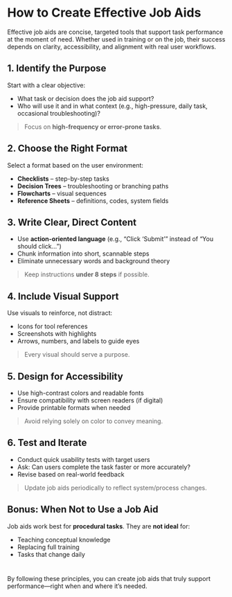 # How to Create Effective Job Aids

Effective job aids are concise, targeted tools that support task performance at the moment of need. Whether used in training or on the job, their success depends on clarity, accessibility, and alignment with real user workflows.

## 1. Identify the Purpose

Start with a clear objective:
- What task or decision does the job aid support?
- Who will use it and in what context (e.g., high-pressure, daily task, occasional troubleshooting)?

> Focus on **high-frequency or error-prone tasks**.

## 2. Choose the Right Format

Select a format based on the user environment:
- **Checklists** – step-by-step tasks
- **Decision Trees** – troubleshooting or branching paths
- **Flowcharts** – visual sequences
- **Reference Sheets** – definitions, codes, system fields

## 3. Write Clear, Direct Content

- Use **action-oriented language** (e.g., “Click ‘Submit’” instead of “You should click…”)
- Chunk information into short, scannable steps
- Eliminate unnecessary words and background theory

> Keep instructions **under 8 steps** if possible.

## 4. Include Visual Support

Use visuals to reinforce, not distract:
- Icons for tool references
- Screenshots with highlights
- Arrows, numbers, and labels to guide eyes

> Every visual should serve a purpose.

## 5. Design for Accessibility

- Use high-contrast colors and readable fonts
- Ensure compatibility with screen readers (if digital)
- Provide printable formats when needed

> Avoid relying solely on color to convey meaning.

## 6. Test and Iterate

- Conduct quick usability tests with target users
- Ask: Can users complete the task faster or more accurately?
- Revise based on real-world feedback

> Update job aids periodically to reflect system/process changes.

## Bonus: When Not to Use a Job Aid

Job aids work best for **procedural tasks**. They are **not ideal** for:
- Teaching conceptual knowledge
- Replacing full training
- Tasks that change daily

#

By following these principles, you can create job aids that truly support performance—right when and where it’s needed.

